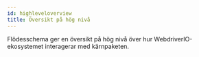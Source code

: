 ```yaml
---
id: highleveloverview
title: Översikt på hög nivå
---
```

Flödesschema ger en översikt på hög nivå över hur WebdriverIO-ekosystemet interagerar med kärnpaketen.

<CreateFlowcharts id='highleveloverview' />